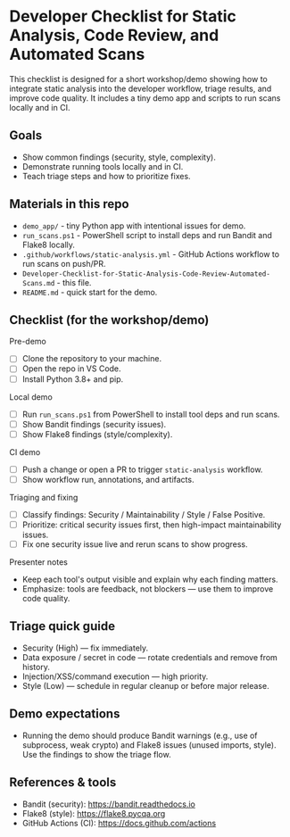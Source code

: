 # Developer Checklist for Static Analysis, Code Review, and Automated Scans

This checklist is designed for a short workshop/demo showing how to integrate static analysis into the developer workflow, triage results, and improve code quality. It includes a tiny demo app and scripts to run scans locally and in CI.

## Goals
- Show common findings (security, style, complexity).
- Demonstrate running tools locally and in CI.
- Teach triage steps and how to prioritize fixes.

## Materials in this repo
- `demo_app/` - tiny Python app with intentional issues for demo.
- `run_scans.ps1` - PowerShell script to install deps and run Bandit and Flake8 locally.
- `.github/workflows/static-analysis.yml` - GitHub Actions workflow to run scans on push/PR.
- `Developer-Checklist-for-Static-Analysis-Code-Review-Automated-Scans.md` - this file.
- `README.md` - quick start for the demo.

## Checklist (for the workshop/demo)

Pre-demo
- [ ] Clone the repository to your machine.
- [ ] Open the repo in VS Code.
- [ ] Install Python 3.8+ and pip.

Local demo
- [ ] Run `run_scans.ps1` from PowerShell to install tool deps and run scans.
- [ ] Show Bandit findings (security issues).
- [ ] Show Flake8 findings (style/complexity).

CI demo
- [ ] Push a change or open a PR to trigger `static-analysis` workflow.
- [ ] Show workflow run, annotations, and artifacts.

Triaging and fixing
- [ ] Classify findings: Security / Maintainability / Style / False Positive.
- [ ] Prioritize: critical security issues first, then high-impact maintainability issues.
- [ ] Fix one security issue live and rerun scans to show progress.

Presenter notes
- Keep each tool's output visible and explain why each finding matters.
- Emphasize: tools are feedback, not blockers — use them to improve code quality.

## Triage quick guide
- Security (High) — fix immediately.
- Data exposure / secret in code — rotate credentials and remove from history.
- Injection/XSS/command execution — high priority.
- Style (Low) — schedule in regular cleanup or before major release.

## Demo expectations
- Running the demo should produce Bandit warnings (e.g., use of subprocess, weak crypto) and Flake8 issues (unused imports, style). Use the findings to show the triage flow.

## References & tools
- Bandit (security): https://bandit.readthedocs.io
- Flake8 (style): https://flake8.pycqa.org
- GitHub Actions (CI): https://docs.github.com/actions

